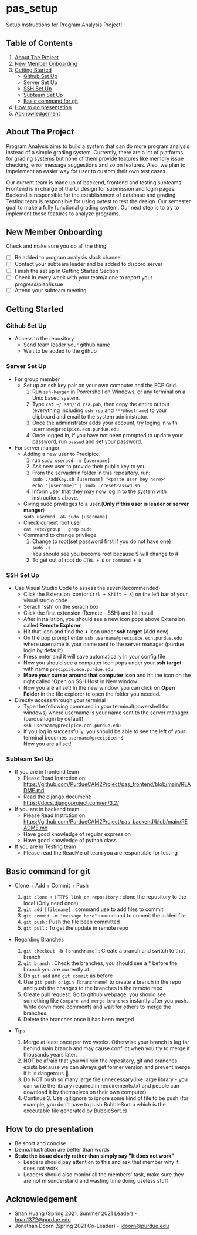 # pas_setup
Setup instructions for Program Analysis Project!

<!-- TABLE OF CONTENTS -->
## Table of Contents
  <ol>
    <li>
      <a href="#about-the-project">About The Project</a>
    </li>
    <li><a href="#new-member-onboarding">New Member Onboarding</a></li>
    <li>
      <a href="#getting-started">Getting Started</a>
      <ul>
        <li><a href="#github-set-up">Github Set Up</a></li>
        <li><a href="#server-set-up">Server Set Up</a></li>
        <li><a href="#ssh-set-up">SSH Set Up</a></li>
        <li><a href="#subteam-set-up">Subteam Set Up</a></li>
        <li><a href="#basic-command-for-git">Basic command for git</a></li>
      </ul>
    </li>
    <li><a href="#how-to-do-presentation">How to do presentation</a></li>
    <li><a href="#acknowledgement">Acknowledgement</a></li>
  </ol>
</details>

## About The Project
Program Analysis aims to build a system that can do more program analysis instead of a simple grading system. Currently, there are a lot of platforms for grading systems but none of them provide features like memory issue checking, error message suggestions and so on features. Also, we plan to impelement an easier way for user to custom their own test cases.

Our current team is made up of backend, frontend and testing subteams. Frontend is in charge of the UI design for submission and login pages. Backend is responsible for the establishment of database and grading. Testing team is responsible for using pytest to test the design. Our semester goal to make a fully functional grading system. Our next step is to try to implement those features to analyze programs.

<!-- New Member Onboarding -->
## New Member Onboarding
Check and make sure you do all the thing! 

- [ ] Be added to program analysis slack channel
- [ ] Contact your subteam leader and be added to discord server
- [ ] Finish the set up in Getting Started Section
- [ ] Check in every week with your team/alone to report your progress/plan/issue
- [ ] Attend your subteam meeting

## Getting Started
### Github Set Up
* Access to the repository 
  - Send team leader your github name
  - Wait to be added to the github
### Server Set Up
* For group member 
  - Set up an ssh key pair on your own computer and the ECE Grid.
      1. Run `ssh-keygen` in Powershell on Windows, or any terminal on a Unix based system.
      2. Type `cat ~/.ssh/id_rsa.pub`, then copy the entire output (everything including `ssh-rsa` and `***@hostname`) to your \
         clipboard and email to the system administrator.
      3. Once the administrator adds your account, try loging in with `username@precipice.ecn.purdue.edu`
      4. Once logged in, if you have not been prompted to update your password, run `passwd` and set your password.
* For server manger
  - Adding a new user to Precipice.
      1. run `sudo useradd -m [username]`
      2. Ask new user to provide their public key to you
      3. From the servadmin folder in this repository, run: \
        `sudo ./addKey.sh [username] "<paste user key here>"` \
        `echo "[username]" | sudo ./resetPasswd.sh`      
      4. Inform user that they may now log in to the system with instructions above.
   - Giving sudo privileges to a user.(**Only if this user is leader or server manger**) \
     `sudo usermod -aG sudo [username]`
   - Check current root user \
     `cat /etc/group | grep sudo`
   - Command to change privilege 
      1. Change to root(set password first if you do not have one) \
        `sudo -s` \
        You should see you become root because $ will change to #
      2. To get out of root do `CTRL + D` or `command + D`
  
### SSH Set Up
* Use Visual Studio Code to assess the sever(Recommended)
  - Click the Extension icon(or `Ctrl + Shift + X`) on the left bar of your visual studio code.
  - Serach 'ssh' on the serach box
  - Click the first extension (Remote - SSH) and hit install
  - After installation, you should see a new icon pops above Extension called **Remote Explorer**
  - Hit that icon and find the **+** icon under **ssh target** (Add new)
  - On the pop prompt enter `ssh username@precipice.ecn.purdue.edu` where username is your name sent to the server manager (purdue login by default)
  - Press enter and it will save automatically in your config file
  - Now you should see a computer icon pops under your **ssh target** with name `precipice.ecn.purdue.edu`
  - **Move your cursor around that computer icon** and hit the icon on the right called 'Open on SSH Host in New window'
  - Now you are all set! In the new window, you can click on **Open Folder** in the file explorer to open the folder you needed.
* Directly access through your terminal
  - Type the following command in your terminal(powershell for windows) where username is your name sent to the server manager (purdue login by default)\
  `ssh username@precipice.ecn.purdue.edu`  
  - If you log in successfully, you should be able to see the left of your terminal becomes `username@precipice:~$`\
  Now you are all set!

### Subteam Set Up
* If you are in frontend team
  - Please Read Instrction on:\
    https://github.com/PurdueCAM2Project/pas_frontend/blob/main/README.md
  - Read the dijango document:\
    https://docs.djangoproject.com/en/3.2/
* If you are in backend team
  - Please Read Instrction on:\
    https://github.com/PurdueCAM2Project/pas_backend/blob/main/README.md
  - Have good knowledge of regular expression
  - Have good knowledge of python class
* If you are in Testing team 
  - Please read the ReadMe of team you are responsible for testing

## Basic command for git
- Clone + Add + Commit + Push
  1. `git clone + HTTPS link on repository` : clone the repository to the local (Only need once)
  2. `git add [filename]` : command use to add files to commit
  3. `git commit -m "message here"` : command to commit the added file
  4. `git push` : Push the file been committed
  5. `git pull` : To get the update in remote repo

- Regarding Branches
  1. `git checkout -b [branchname]` : Create a branch and switch to that branch
  2. `git branch` : Check the branches, you should see a * before the branch you are currently at
  3. Do `git add` and `git commit` as before
  4. Use `git push origin [branchname]` to create a branch in the repo and push the changes to the branches in the remote repo
  5. Create pull request: Go to github webpage, you should see something like `Compare and merge branches` instantly after you push. Write down more comments and wait for others to merge the branches.
  6. Delete the branches once it has been merged
- Tips
  1. Merge at least once per two weeks. Otherwise your branch is lag far behind main branch and may cause conflict when you try to merge it thousands years later.
  2. NOT be afraid that you will ruin the repository, git and branches exists because we can always get former version and prevent merge if it is dangerous 🙂
  3. Do NOT push so many large file unnecessary(like large library - you can write the library required in requirements.txt and people can download it by themselves on their own computer) 
  4. Continue 3. Use .gitignore  to ignore some kind of file to be push (for example, you don't have to push BubbleSort.o which is the executable file generated by BubbleSort.c) 

## How to do presentation
* Be short and concise 
* Demo/Illustration are better than words
* **State the issue clearly rather than simply say "It does not work"**
  - Leaders should pay attention to this and ask that member why it does not work
  - Leaders should also monior all the members' task, make sure they are not misunderstand and wasting time doing useless stuff

## Acknowledgement
* Shan Huang (Spring 2021, Summer 2021 Leader) - huan1372@purdue.edu
* Jonathan Doorn (Spring 2021 Co-Leader) - jdoorn@purdue.edu

